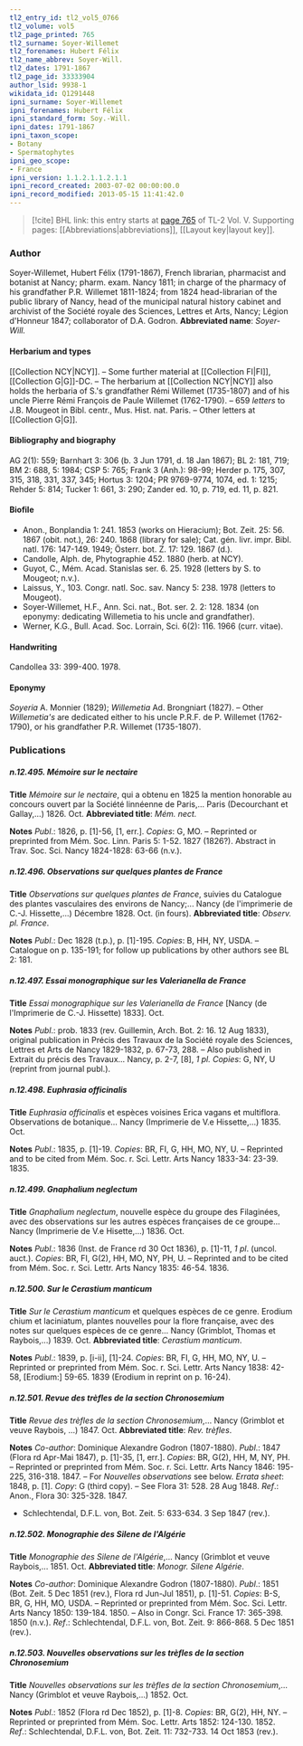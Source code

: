 ```yaml
---
tl2_entry_id: tl2_vol5_0766
tl2_volume: vol5
tl2_page_printed: 765
tl2_surname: Soyer-Willemet
tl2_forenames: Hubert Félix
tl2_name_abbrev: Soyer-Will.
tl2_dates: 1791-1867
tl2_page_id: 33333904
author_lsid: 9938-1
wikidata_id: Q1291448
ipni_surname: Soyer-Willemet
ipni_forenames: Hubert Félix
ipni_standard_form: Soy.-Will.
ipni_dates: 1791-1867
ipni_taxon_scope: 
- Botany
- Spermatophytes
ipni_geo_scope: 
- France
ipni_version: 1.1.2.1.1.2.1.1
ipni_record_created: 2003-07-02 00:00:00.0
ipni_record_modified: 2013-05-15 11:41:42.0
---
```



> [!cite] BHL link: this entry starts at [page 765](https://www.biodiversitylibrary.org/page/33333904) of TL-2 Vol. V.
> Supporting pages: [[Abbreviations|abbreviations]], [[Layout key|layout key]].

### Author

Soyer-Willemet, Hubert Félix (1791-1867), French librarian, pharmacist and botanist at Nancy; pharm. exam. Nancy 1811; in charge of the pharmacy of his grandfather P.R. Willemet 1811-1824; from 1824 head-librarian of the public library of Nancy, head of the municipal natural history cabinet and archivist of the Société royale des Sciences, Lettres et Arts, Nancy; Légion d'Honneur 1847; collaborator of D.A. Godron. 
**Abbreviated name**: *Soyer-Will.*

#### Herbarium and types

[[Collection NCY|NCY]]. – Some further material at [[Collection FI|FI]], [[Collection G|G]]-DC. – The herbarium at [[Collection NCY|NCY]] also holds the herbaria of S.'s grandfather Rémi Willemet (1735-1807) and of his uncle Pierre Rémi François de Paule Willemet (1762-1790). – 659 *letters* to J.B. Mougeot in Bibl. centr., Mus. Hist. nat. Paris. – Other letters at [[Collection G|G]].

#### Bibliography and biography

AG 2(1): 559; Barnhart 3: 306 (b. 3 Jun 1791, d. 18 Jan 1867); BL 2: 181, 719; BM 2: 688, 5: 1984; CSP 5: 765; Frank 3 (Anh.): 98-99; Herder p. 175, 307, 315, 318, 331, 337, 345; Hortus 3: 1204; PR 9769-9774, 1074, ed. 1: 1215; Rehder 5: 814; Tucker 1: 661, 3: 290; Zander ed. 10, p. 719, ed. 11, p. 821.

#### Biofile

- Anon., Bonplandia 1: 241. 1853 (works on Hieracium); Bot. Zeit. 25: 56. 1867 (obit. not.), 26: 240. 1868 (library for sale); Cat. gén. livr. impr. Bibl. natl. 176: 147-149. 1949; Österr. bot. Z. 17: 129. 1867 (d.).
- Candolle, Alph. de, Phytographie 452. 1880 (herb. at NCY).
- Guyot, C., Mém. Acad. Stanislas ser. 6. 25. 1928 (letters by S. to Mougeot; n.v.).
- Laissus, Y., 103. Congr. natl. Soc. sav. Nancy 5: 238. 1978 (letters to Mougeot).
- Soyer-Willemet, H.F., Ann. Sci. nat., Bot. ser. 2. 2: 128. 1834 (on eponymy: dedicating Willemetia to his uncle and grandfather).
- Werner, K.G., Bull. Acad. Soc. Lorrain, Sci. 6(2): 116. 1966 (curr. vitae).

#### Handwriting

Candollea 33: 399-400. 1978.

#### Eponymy

*Soyeria* A. Monnier (1829); *Willemetia* Ad. Brongniart (1827). – Other *Willemetia's* are dedicated either to his uncle P.R.F. de P. Willemet (1762-1790), or his grandfather P.R. Willemet (1735-1807).

### Publications

##### n.12.495. Mémoire sur le nectaire

**Title**
*Mémoire sur le nectaire*, qui a obtenu en 1825 la mention honorable au concours ouvert par la Société linnéenne de Paris,... Paris (Decourchant et Gallay,...) 1826. Oct.
**Abbreviated title**: *Mém. nect.*

**Notes**
*Publ*.: 1826, p. \[1\]-56, \[1, err.\]. *Copies*: G, MO. – Reprinted or preprinted from Mém. Soc. Linn. Paris 5: 1-52. 1827 (1826?). Abstract in Trav. Soc. Sci. Nancy 1824-1828: 63-66 (n.v.).

##### n.12.496. Observations sur quelques plantes de France

**Title**
*Observations sur quelques plantes de France*, suivies du Catalogue des plantes vasculaires des environs de Nancy;... Nancy (de l'imprimerie de C.-J. Hissette,...) Décembre 1828. Oct. (in fours).
**Abbreviated title**: *Observ. pl. France*.

**Notes**
*Publ*.: Dec 1828 (t.p.), p. \[1\]-195. *Copies*: B, HH, NY, USDA. – Catalogue on p. 135-191; for follow up publications by other authors see BL 2: 181.

##### n.12.497. Essai monographique sur les Valerianella de France

**Title**
*Essai monographique sur les Valerianella de France* \[Nancy (de l'Imprimerie de C.-J. Hissette) 1833\]. Oct.

**Notes**
*Publ*.: prob. 1833 (rev. Guillemin, Arch. Bot. 2: 16. 12 Aug 1833), original publication in Précis des Travaux de la Société royale des Sciences, Lettres et Arts de Nancy 1829-1832, p. 67-73, 288. – Also published in Extrait du précis des Travaux... Nancy, p. 2-7, \[8\], *1 pl. Copies*: G, NY, U (reprint from journal publ.).

##### n.12.498. Euphrasia officinalis

**Title**
*Euphrasia officinalis* et espèces voisines Erica vagans et multiflora. Observations de botanique... Nancy (Imprimerie de V.e Hissette,...) 1835. Oct.

**Notes**
*Publ*.: 1835, p. \[1\]-19. *Copies*: BR, FI, G, HH, MO, NY, U. – Reprinted and to be cited from Mém. Soc. r. Sci. Lettr. Arts Nancy 1833-34: 23-39. 1835.

##### n.12.499. Gnaphalium neglectum

**Title**
*Gnaphalium neglectum*, nouvelle espèce du groupe des Filaginées, avec des observations sur les autres espèces françaises de ce groupe... Nancy (Imprimerie de V.e Hisette,...) 1836. Oct.

**Notes**
*Publ*.: 1836 (Inst. de France rd 30 Oct 1836), p. \[1\]-11, *1 pl*. (uncol. auct.). *Copies*: BR, FI, G(2), HH, MO, NY, PH, U. – Reprinted and to be cited from Mém. Soc. r. Sci. Lettr. Arts Nancy 1835: 46-54. 1836.

##### n.12.500. Sur le Cerastium manticum

**Title**
*Sur le Cerastium manticum* et quelques espèces de ce genre. Erodium chium et laciniatum, plantes nouvelles pour la flore française, avec des notes sur quelques espèces de ce genre... Nancy (Grimblot, Thomas et Raybois,...) 1839. Oct.
**Abbreviated title**: *Cerastium manticum*.

**Notes**
*Publ*.: 1839, p. \[i-ii\], \[1\]-24. *Copies*: BR, FI, G, HH, MO, NY, U. – Reprinted or preprinted from Mém. Soc. r. Sci. Lettr. Arts Nancy 1838: 42-58, \[Erodium:\] 59-65. 1839 (Erodium in reprint on p. 16-24).

##### n.12.501. Revue des trèfles de la section Chronosemium

**Title**
*Revue des trèfles de la section Chronosemium*,... Nancy (Grimblot et veuve Raybois, ...) 1847. Oct.
**Abbreviated title**: *Rev. trèfles*.

**Notes**
*Co-author*: Dominique Alexandre Godron (1807-1880).
*Publ*.: 1847 (Flora rd Apr-Mai 1847), p. \[1\]-35, \[1, err.\]. *Copies*: BR, G(2), HH, M, NY, PH. – Reprinted or preprinted from Mém. Soc. r. Sci. Lettr. Arts Nancy 1846: 195-225, 316-318. 1847. – For *Nouvelles observations* see below.
*Errata sheet*: 1848, p. \[1\]. *Copy*: G (third copy). – See Flora 31: 528. 28 Aug 1848.
*Ref*.: Anon., Flora 30: 325-328. 1847.
- Schlechtendal, D.F.L. von, Bot. Zeit. 5: 633-634. 3 Sep 1847 (rev.).

##### n.12.502. Monographie des Silene de l'Algérie

**Title**
*Monographie des Silene de l'Algérie*,... Nancy (Grimblot et veuve Raybois,... 1851. Oct.
**Abbreviated title**: *Monogr. Silene Algérie*.

**Notes**
*Co-author*: Dominique Alexandre Godron (1807-1880).
*Publ*.: 1851 (Bot. Zeit. 5 Dec 1851 (rev.), Flora rd Jun-Jul 1851), p. \[1\]-51. *Copies*: B-S, BR, G, HH, MO, USDA. – Reprinted or preprinted from Mém. Soc. Sci. Lettr. Arts Nancy 1850: 139-184. 1850. – Also in Congr. Sci. France 17: 365-398. 1850 (n.v.).
*Ref*.: Schlechtendal, D.F.L. von, Bot. Zeit. 9: 866-868. 5 Dec 1851 (rev.).

##### n.12.503. Nouvelles observations sur les trèfles de la section Chronosemium

**Title**
*Nouvelles observations sur les trèfles de la section Chronosemium*,... Nancy (Grimblot et veuve Raybois,...) 1852. Oct.

**Notes**
*Publ*.: 1852 (Flora rd Dec 1852), p. \[1\]-8. *Copies*: BR, G(2), HH, NY. – Reprinted or preprinted from Mém. Soc. Lettr. Arts 1852: 124-130. 1852.
*Ref*.: Schlechtendal, D.F.L. von, Bot. Zeit. 11: 732-733. 14 Oct 1853 (rev.).


